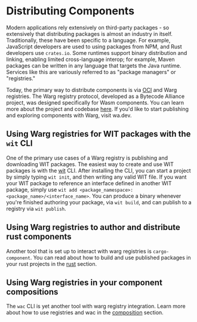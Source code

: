 # Distributing Components

Modern applications rely extensively on third-party packages - so extensively that distributing packages is almost an industry in itself. Traditionally, these have been specific to a language. For example, JavaScript developers are used to using packages from NPM, and Rust developers use `crates.io`. Some runtimes support binary distribution and linking, enabling limited cross-language interop; for example, Maven packages can be written in any language that targets the Java runtime. Services like this are variously referred to as "package managers" or "registries."

Today, the primary way to distribute components is via [OCI](https://opencontainers.org/) and Warg registries.  The Warg registry protocol, developed as a Bytecode Alliance project, was designed specifically for Wasm components. You can learn more about the project and codebase [here](https://github.com/bytecodealliance/registry). If you'd like to start publishing and exploring components with Warg, visit wa.dev.

## Using Warg registries for WIT packages with the `wit` CLI

One of the primary use cases of a Warg registry is publishing and downloading WIT packages.  The easiest way to create and use WIT packages is with the [wit](https://github.com/bytecodealliance/cargo-component/tree/main/crates/wit) CLI.  After installing the CLI, you can start a project by simply typing `wit init`, and then writing any valid WIT file.  If you want your WIT package to reference an interface defined in another WIT package, simply use `wit add <package_namespace>:<package_name>/<interface_name>`.  You can produce a binary whenever you're finished authoring your package, via `wit build`, and can publish to a registry via `wit publish`.

## Using Warg registries to author and distribute rust components
Another tool that is set up to interact with warg registries is `cargo-component`.  You can read about how to build and use published packages in your rust projects in the [rust](../language-support/rust.md) section.

## Using Warg registries in your component compositions
The `wac` CLI is yet another tool with warg registry integration.  Learn more about how to use registries and wac in the [composition](./composing.md#composing-components-with-the-wac-cli) section.
